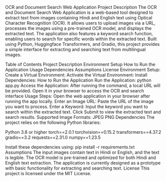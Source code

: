 OCR and Document Search Web Application
Project Description
The OCR and Document Search Web Application is a web-based tool designed to extract text from images containing Hindi and English text using Optical Character Recognition (OCR). It allows users to upload images via a URL, processes the images using a pre-trained OCR model, and displays the extracted text. The application also features a keyword search function, enabling users to search for specific words within the extracted text. Built using Python, Huggingface Transformers, and Gradio, this project provides a simple interface for extracting and searching text from multilingual images.


Table of Contents
Project Description
Environment Setup
How to Run the Application
Usage
Dependencies
Assumptions
License
Environment Setup:
Create a Virtual Environment:
Activate the Virtual Environment:
Install Dependencies:
How to Run the Application
Run the Application:
python app.py
Access the Application: After running the command, a local URL will be provided. Open it in your browser to access the OCR and search interface
Usage
Steps:
Open the web application in your browser after running the app locally.
Enter an Image URL: Paste the URL of the image you want to process.
Enter a Keyword: Input the keyword you want to search within the extracted text.
Click Submit to view the extracted text and search results.
Supported Image Formats:
JPEG
PNG
Dependencies
The project relies on the following Python libraries:

Python 3.8 or higher
torch==2.0.1
torchvision==0.15.2
transformers==4.37.2
gradio==3.2
requests==2.31.0
numpy==1.23.5

Install these dependencies using:
pip install -r requirements.txt
Assumptions
The input images contain text in Hindi or English, and the text is legible.
The OCR model is pre-trained and optimized for both Hindi and English text extraction.
The application is currently designed as a prototype with basic functionality for extracting and searching text.
License
This project is licensed under the MIT License.
